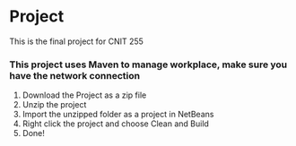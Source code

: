 # Project
This is the final project for CNIT 255
### This project uses Maven to manage workplace, make sure you have the network connection
1. Download the Project as a zip file
2. Unzip the project
3. Import the unzipped folder as a project in NetBeans
4. Right click the project and choose Clean and Build
5. Done!
